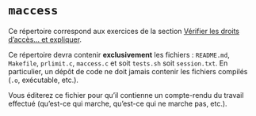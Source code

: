 #   `maccess`

Ce répertoire correspond aux exercices de la section
[Vérifier les droits d’accès... et expliquer](http://www.fil.univ-lille1.fr/~hym/e/pds/tp/tdfs-cmd.html#access).

Ce répertoire devra contenir **exclusivement** les fichiers :
`README.md`, `Makefile`, `prlimit.c`, `maccess.c` et soit `tests.sh`
soit `session.txt`.
En particulier, un dépôt de code ne doit jamais contenir les fichiers
compilés (`.o`, exécutable, etc.).

Vous éditerez ce fichier pour qu’il contienne un compte-rendu du
travail effectué (qu’est-ce qui marche, qu’est-ce qui ne marche pas,
etc.).
